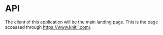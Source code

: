 # API

The client of this application will be the main landing page. This is the page accessed through https://www.knitli.com/.
